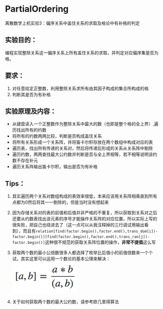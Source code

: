 # PartialOrdering

<script type="text/javascript" src="http://cdn.mathjax.org/mathjax/latest/MathJax.js?config=default"></script>

离散数学上机实验3：偏序关系中盖住关系的求取及格论中有补格的判定

## 实验目的：
编程实现整除关系这一偏序关系上所有盖住关系的求取，并判定对应偏序集是否为格。

## 要求：
1.  对任意给定正整数，利用整除关系求所有由其因子构成的集合所构成的格
2. 判断其是否为有补格 

## 实验原理及内容：
* 从键盘读入一个正整数作为整除关系中最大的数（也即是整个格的全上界）,遍历找出所有的约数
* 将所有的约数两两比较，判断是否构成盖住关系
* 将所有关系形成一个关系阵，并将笛卡尔积存放在两个数组中构成对应的表
* 遍历表，找出所有传递的关系对，然后将传递后形成的关系从关系阵中剔除
* 遍历约数，两两查找最大公约数并判断是否与全上界相等，若不相等说明该约数不存在补元
* 遍历关系阵输出笛卡尔积，输出是否为有补格

## Tips：
1. 其实遍历两个关系对数组构成的表效率很低，本来应该用关系阵相乘直到所有点都为0然后将其一一剔除的，但是当时没有想起来
2. 因为存储关系对的表的前值和后值并非严格的不重复，所以获取到关系对之后还要从约数表找出该元素的序号才能操作关系阵的对应位置，所以实际上写的很失败，把自己也绕进去了（这一点可以从我注释掉的三行调试用输出看到），而且有`relation[find(factor.begin(),factor.end(),trans_dom[i])-factor.begin()][find(factor.begin(),factor.end(),trans_ran[j])-factor.begin()]`这种很不规范的获取关系阵位置的操作，**非常不提倡**这么写
3. 获取两个数的最小公倍数很多人都选择了枚举比后值小的前值倍数来一个个试，其实这里可以运用一个数论的基本公理来解决：
![](lcm.png)

4. 关于如何获取两个数的最大公约数，请参考欧几里得算法